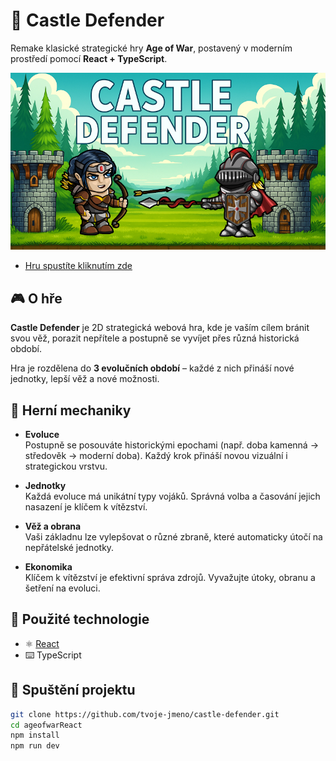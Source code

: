 # 🏰 Castle Defender

Remake klasické strategické hry **Age of War**, postavený v moderním prostředí pomocí **React + TypeScript**.

![Thumbnail](sources/projekt2.jpg)
- [Hru spustíte kliknutím zde](https://janhousa.github.io/ageofwarReact/)

## 🎮 O hře

**Castle Defender** je 2D strategická webová hra, kde je vaším cílem bránit svou věž, porazit nepřítele a postupně se vyvíjet přes různá historická období.

Hra je rozdělena do **3 evolučních období** – každé z nich přináší nové jednotky, lepší věž a nové možnosti.

## 🧠 Herní mechaniky

- **Evoluce**  
  Postupně se posouváte historickými epochami (např. doba kamenná → středověk → moderní doba). Každý krok přináší novou vizuální i strategickou vrstvu.

- **Jednotky**  
  Každá evoluce má unikátní typy vojáků. Správná volba a časování jejich nasazení je klíčem k vítězství.

- **Věž a obrana**  
  Vaši základnu lze vylepšovat o různé zbraně, které automaticky útočí na nepřátelské jednotky.

- **Ekonomika**  
  Klíčem k vítězství je efektivní správa zdrojů. Vyvažujte útoky, obranu a šetření na evoluci.

## 🧱 Použité technologie

- ⚛️ [React](https://reactjs.org/)
- ⌨️ TypeScript

## 🚀 Spuštění projektu

```bash
git clone https://github.com/tvoje-jmeno/castle-defender.git
cd ageofwarReact
npm install
npm run dev
